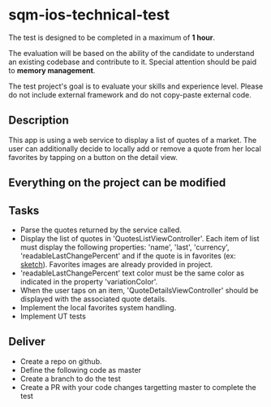 # sqm-ios-technical-test
The test is designed to be completed in a maximum of **1 hour**.
 
The evaluation will be based on the ability of the candidate to understand an existing codebase and contribute to it.
Special attention should be paid to **memory management**.

The test project's goal is to evaluate your skills and experience level. 
Please do not include external framework and do not copy-paste external code. 

## Description 
This app is using a web service to display a list of quotes of a market. The user can additionally decide to locally add or remove a quote from her local favorites by tapping on a button on the detail view.
 
## Everything on the project can be modified

## Tasks
 * Parse the quotes returned by the service called.
 * Display the list of quotes in 'QuotesListViewController'. Each item of list must display the following properties: 'name', 'last', 'currency', 'readableLastChangePercent' and if the quote is in favorites (ex: [sketch](../master/cell_sketch.png)). Favorites images are already provided in project.
 * 'readableLastChangePercent' text color must be the same color as indicated in the property 'variationColor'.
 * When the user taps on an item, 'QuoteDetailsViewController' should be displayed with the associated quote details.
 * Implement the local favorites system handling.
 * Implement UT tests

## Deliver
* Create a repo on github.
* Define the following code as master
* Create a branch to do the test
* Create a PR with your code changes targetting master to complete the test

